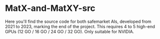 # MatX-and-MatXY-src
Here you'll find the source code for both safemarket AIs, developed from 2021 to 2023, marking the end of the project.  This requires 4 to 5 high-end GPUs (12 GO / 16 GO / 24 GO / 32 GO). Only suitable for NVIDIA.
